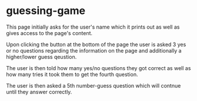 # guessing-game
This page initially asks for the user's name which it prints out as well as gives access to the page's content.

Upon clicking the button at the bottom of the page the user is asked 3 yes or no questions regarding the information on the page and additionally a higher/lower guess qeustion.

The user is then told how many yes/no questions they got correct as well as how many tries it took them to get the fourth question. 

The user is then asked a 5th number-guess question which will contnue until they answer correctly.
